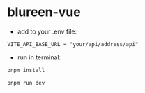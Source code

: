 # blureen-vue

- add to your .env file:

```dotenv
VITE_API_BASE_URL = "your/api/address/api"
```

- run in terminal:

```bash
pnpm install
```

```bash
pnpm run dev
```
